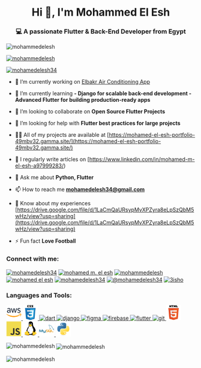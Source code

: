 <h1 align="center">Hi 👋, I'm Mohammed El Esh</h1>
<h3 align="center">💻 A passionate Flutter & Back-End Developer from Egypt</h3>

<p align="left"> <img src="https://komarev.com/ghpvc/?username=mohammedelesh&label=Profile%20views&color=0e75b6&style=flat" alt="mohammedelesh" /> </p>

<p align="left"> <a href="https://github.com/ryo-ma/github-profile-trophy"><img src="https://github-profile-trophy.vercel.app/?username=mohammedelesh" alt="mohammedelesh" /></a> </p>

<p align="left"> <a href="https://twitter.com/mohamedelesh34" target="blank"><img src="https://img.shields.io/twitter/follow/mohamedelesh34?logo=twitter&style=for-the-badge" alt="mohamedelesh34" /></a> </p>

- 🔭 I’m currently working on [Elbakr Air Conditioning App](https://github.com/MohammedElEsh/albaker_air_conditioning.git)

- 🌱 I’m currently learning **- **Django** for scalable back-end development - **Advanced Flutter** for building production-ready apps**

- 👯 I’m looking to collaborate on **Open Source Flutter Projects**

- 🤝 I’m looking for help with **Flutter best practices for large projects**

- 👨‍💻 All of my projects are available at [https://mohamed-el-esh-portfolio-49mbv32.gamma.site/](https://mohamed-el-esh-portfolio-49mbv32.gamma.site/)

- 📝 I regularly write articles on [https://www.linkedin.com/in/mohamed-m-el-esh-a97999283/)

- 💬 Ask me about **Python, Flutter**

- 📫 How to reach me **mohamedelesh34@gmail.com**

- 📄 Know about my experiences [https://drive.google.com/file/d/1LaCmQaURsypMvXPZyra8eLpSzQbM5wHz/view?usp=sharing](https://drive.google.com/file/d/1LaCmQaURsypMvXPZyra8eLpSzQbM5wHz/view?usp=sharing)

- ⚡ Fun fact **Love Football**

<h3 align="left">Connect with me:</h3>
<p align="left">
<a href="https://twitter.com/mohamedelesh34" target="blank"><img align="center" src="https://raw.githubusercontent.com/rahuldkjain/github-profile-readme-generator/master/src/images/icons/Social/twitter.svg" alt="mohamedelesh34" height="30" width="40" /></a>
<a href="https://linkedin.com/in/mohamed m. el esh" target="blank"><img align="center" src="https://raw.githubusercontent.com/rahuldkjain/github-profile-readme-generator/master/src/images/icons/Social/linked-in-alt.svg" alt="mohamed m. el esh" height="30" width="40" /></a>
<a href="https://kaggle.com/mohammedelesh" target="blank"><img align="center" src="https://raw.githubusercontent.com/rahuldkjain/github-profile-readme-generator/master/src/images/icons/Social/kaggle.svg" alt="mohammedelesh" height="30" width="40" /></a>
<a href="https://fb.com/mohamed el esh" target="blank"><img align="center" src="https://raw.githubusercontent.com/rahuldkjain/github-profile-readme-generator/master/src/images/icons/Social/facebook.svg" alt="mohamed el esh" height="30" width="40" /></a>
<a href="https://instagram.com/mohamedelesh34" target="blank"><img align="center" src="https://raw.githubusercontent.com/rahuldkjain/github-profile-readme-generator/master/src/images/icons/Social/instagram.svg" alt="mohamedelesh34" height="30" width="40" /></a>
<a href="https://medium.com/@mohamedelesh34" target="blank"><img align="center" src="https://raw.githubusercontent.com/rahuldkjain/github-profile-readme-generator/master/src/images/icons/Social/medium.svg" alt="@mohamedelesh34" height="30" width="40" /></a>
<a href="https://discord.gg/3isho" target="blank"><img align="center" src="https://raw.githubusercontent.com/rahuldkjain/github-profile-readme-generator/master/src/images/icons/Social/discord.svg" alt="3isho" height="30" width="40" /></a>
</p>

<h3 align="left">Languages and Tools:</h3>
<p align="left"> <a href="https://aws.amazon.com" target="_blank" rel="noreferrer"> <img src="https://raw.githubusercontent.com/devicons/devicon/master/icons/amazonwebservices/amazonwebservices-original-wordmark.svg" alt="aws" width="40" height="40"/> </a> <a href="https://www.w3schools.com/css/" target="_blank" rel="noreferrer"> <img src="https://raw.githubusercontent.com/devicons/devicon/master/icons/css3/css3-original-wordmark.svg" alt="css3" width="40" height="40"/> </a> <a href="https://dart.dev" target="_blank" rel="noreferrer"> <img src="https://www.vectorlogo.zone/logos/dartlang/dartlang-icon.svg" alt="dart" width="40" height="40"/> </a> <a href="https://www.djangoproject.com/" target="_blank" rel="noreferrer"> <img src="https://cdn.worldvectorlogo.com/logos/django.svg" alt="django" width="40" height="40"/> </a> <a href="https://www.figma.com/" target="_blank" rel="noreferrer"> <img src="https://www.vectorlogo.zone/logos/figma/figma-icon.svg" alt="figma" width="40" height="40"/> </a> <a href="https://firebase.google.com/" target="_blank" rel="noreferrer"> <img src="https://www.vectorlogo.zone/logos/firebase/firebase-icon.svg" alt="firebase" width="40" height="40"/> </a> <a href="https://flutter.dev" target="_blank" rel="noreferrer"> <img src="https://www.vectorlogo.zone/logos/flutterio/flutterio-icon.svg" alt="flutter" width="40" height="40"/> </a> <a href="https://git-scm.com/" target="_blank" rel="noreferrer"> <img src="https://www.vectorlogo.zone/logos/git-scm/git-scm-icon.svg" alt="git" width="40" height="40"/> </a> <a href="https://www.w3.org/html/" target="_blank" rel="noreferrer"> <img src="https://raw.githubusercontent.com/devicons/devicon/master/icons/html5/html5-original-wordmark.svg" alt="html5" width="40" height="40"/> </a> <a href="https://developer.mozilla.org/en-US/docs/Web/JavaScript" target="_blank" rel="noreferrer"> <img src="https://raw.githubusercontent.com/devicons/devicon/master/icons/javascript/javascript-original.svg" alt="javascript" width="40" height="40"/> </a> <a href="https://www.linux.org/" target="_blank" rel="noreferrer"> <img src="https://raw.githubusercontent.com/devicons/devicon/master/icons/linux/linux-original.svg" alt="linux" width="40" height="40"/> </a> <a href="https://www.mysql.com/" target="_blank" rel="noreferrer"> <img src="https://raw.githubusercontent.com/devicons/devicon/master/icons/mysql/mysql-original-wordmark.svg" alt="mysql" width="40" height="40"/> </a> <a href="https://www.python.org" target="_blank" rel="noreferrer"> <img src="https://raw.githubusercontent.com/devicons/devicon/master/icons/python/python-original.svg" alt="python" width="40" height="40"/> </a> </p>

<p><img align="left" src="https://github-readme-stats.vercel.app/api/top-langs?username=mohammedelesh&show_icons=true&locale=en&layout=compact" alt="mohammedelesh" /></p>

<p>&nbsp;<img align="center" src="https://github-readme-stats.vercel.app/api?username=mohammedelesh&show_icons=true&locale=en" alt="mohammedelesh" /></p>

<p><img align="center" src="https://github-readme-streak-stats.herokuapp.com/?user=mohammedelesh&" alt="mohammedelesh" /></p>
